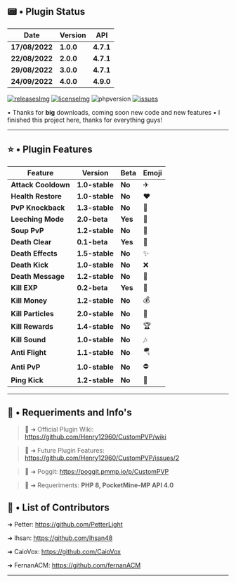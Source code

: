 ## 📟 • Plugin Status

| **Date** | **Version** | **API** |
| --- | --- | --- | 
| **17/08/2022** | **1.0.0** | **4.7.1** |
| **22/08/2022** | **2.0.0** | **4.7.1** |
| **29/08/2022** | **3.0.0** | **4.7.1** |
| **24/09/2022** | **4.0.0** | **4.9.0** |

[releases]: https://github.com/Henry12960/CustomPVP/releases/latest
[releasesImg]: https://img.shields.io/github/v/release/Henry12960/CustomPVP.svg?color=green&include_prereleases&label=RELEASE&style=for-the-badge
[license]: https://github.com/Henry12960/CustomPVP/blob/master/LICENSE
[licenseImg]: https://img.shields.io/github/license/Henry12960/CustomPVP.svg?color=purple&style=for-the-badge
[issues]: https://img.shields.io/github/issues/Henry12960/CustomPVP.svg?color=blue&style=for-the-badge
[phpversion]: https://img.shields.io/badge/PHP-8.0%2B-red?style=for-the-badge
[issueslink]: https://github.com/David-pm-pl/EpicCustomAlerts/issues

[![releasesImg]][releases] [![licenseImg]][license] ![phpversion] [![issues]][issueslink] 

 • Thanks for **big** downloads, coming soon new code and new features 
 • I finished this project here, thanks for everything guys!
 
---
## ⭐ • Plugin Features

| **Feature** | **Version** | **Beta** | **Emoji** | 
| --- | --- | --- | --- | 
| **Attack Cooldown** | **1.0-stable** | **No** | ✈ | 
| **Health Restore** | **1.0-stable** | **No** | ❤ |
| **PvP Knockback** | **1.3-stable** | **No** | 💢 |
| **Leeching Mode** | **2.0-beta** | **Yes** | 🚀 |
| **Soup PvP** | **1.2-stable** | **No** | 🥣 |
| **Death Clear** | **0.1-beta** | **Yes** | 💨 |
| **Death Effects** | **1.5-stable** | **No** | ✨ |
| **Death Kick** | **1.0-stable** | **No** | ❌ |
| **Death Message** | **1.2-stable** | **No** | 💬 |
| **Kill EXP** | **0.2-beta** | **Yes** | 🔮 |
| **Kill Money** | **1.2-stable** | **No** | 💰 |
| **Kill Particles** | **2.0-stable** | **No** | 🎇 |
| **Kill Rewards** | **1.4-stable** | **No** | 🏆 |
| **Kill Sound** | **1.0-stable** | **No** | 🎶 |
| **Anti Flight** | **1.1-stable** | **No** | 🪂 |
| **Anti PvP** | **1.0-stable** | **No** | ⛔ |
| **Ping Kick** | **1.2-stable** | **No** | 🔰 |

---
## 🎯 • Requeriments and Info's

> 📒 ➜ Official Plugin Wiki: https://github.com/Henry12960/CustomPVP/wiki

> 🔮 ➜ Future Plugin Features: https://github.com/Henry12960/CustomPVP/issues/2

> 📰 ➜ Poggit: https://poggit.pmmp.io/p/CustomPVP

> 🚨 ➜ Requeriments: **PHP 8, PocketMine-MP API 4.0**

## 👥 • List of Contributors

➜ Petter: https://github.com/PetterLight

➜ Ihsan: https://github.com/Ihsan48

➜ CaioVox: https://github.com/CaioVox

➜ FernanACM: https://github.com/fernanACM

---
